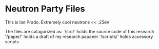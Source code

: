 # Neutron Party Files

This is Ian Prado. Extremely cool neutrons << .25eV

The files are catagorized as:
'/src/' holds the source code of this research
'/paper/' holds a draft of my research papaeer
'/scripts/' holds accessory scripts
